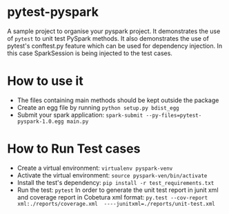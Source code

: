 # pytest-pyspark
A sample project to organise your pyspark project. It demonstrates the use of `pytest` to unit test PySpark methods. It also demonstrates the use of pytest's conftest.py feature which can be used for dependency injection. In this case SparkSession is being injected to the test cases.

# How to use it
* The files containing main methods should be kept outside the package
* Create an egg file by running `python setup.py bdist_egg`
* Submit your spark application:
`spark-submit --py-files=pytest-pyspark-1.0.egg main.py`

# How to Run Test cases
* Create a virtual environment: `virtualenv pyspark-venv`
* Activate the virtual environment: `source pyspark-ven/bin/activate`
* Install the test's dependency: `pip install -r test_requirements.txt`
* Run the test: `pytest`
In order to generate the unit test report in junit xml and coverage report in Cobetura xml format:
`py.test --cov-report xml:./reports/coverage.xml 
         ----junitxml=./reports/unit-test.xml`
